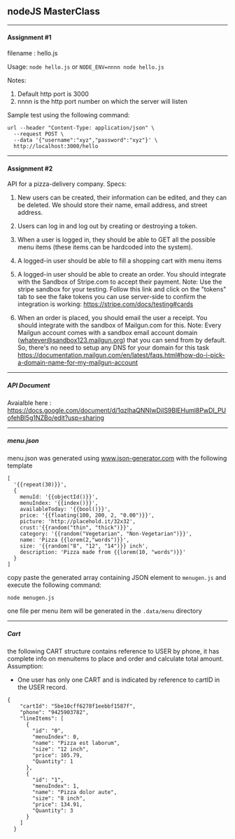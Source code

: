 ##  nodeJS MasterClass
---
#### Assignment #1
filename : hello.js

Usage: 
`node hello.js` or
`NODE_ENV=nnnn node hello.js`

Notes:
1. Default http port is 3000
2. nnnn is the http port number on which the server will listen

Sample test using the following command:
```
url --header "Content-Type: application/json" \
  --request POST \
  --data '{"username":"xyz","password":"xyz"}' \
  http://localhost:3000/hello
```
---
#### Assignment #2

API for a pizza-delivery company. Specs: 

1. New users can be created, their information can be edited, and they can be deleted. We should store their name, email address, and street address.

2. Users can log in and log out by creating or destroying a token.

3. When a user is logged in, they should be able to GET all the possible menu items (these items can be hardcoded into the system). 

4. A logged-in user should be able to fill a shopping cart with menu items

5. A logged-in user should be able to create an order. You should integrate with the Sandbox of Stripe.com to accept their payment. Note: Use the stripe sandbox for your testing. Follow this link and click on the "tokens" tab to see the fake tokens you can use server-side to confirm the integration is working: https://stripe.com/docs/testing#cards

6. When an order is placed, you should email the user a receipt. You should integrate with the sandbox of Mailgun.com for this. Note: Every Mailgun account comes with a sandbox email account domain (whatever@sandbox123.mailgun.org) that you can send from by default. So, there's no need to setup any DNS for your domain for this task https://documentation.mailgun.com/en/latest/faqs.html#how-do-i-pick-a-domain-name-for-my-mailgun-account

---
##### API Document

Avaialble here : https://docs.google.com/document/d/1qzlhaQNNIwDiIS9BlEHuml8PwDI_PUofehBl5g1NZBo/edit?usp=sharing

---

##### menu.json

menu.json was generated using www.json-generator.com with the following template

```
[
  '{{repeat(30)}}',
  {
    menuId: '{{objectId()}}',
    menuIndex: '{{index()}}',
    availableToday: '{{bool()}}',
    price: '{{floating(100, 200, 2, "0.00")}}',
    picture: 'http://placehold.it/32x32',
    crust:'{{random("thin", "thick")}}',
    category: '{{random("Vegetarian", "Non-Vegetarian")}}',
    name: 'Pizza {{lorem(2,"words")}}',
    size: '{{random("8", "12", "14")}} inch',
    description: 'Pizza made from {{lorem(10, "words")}}'
  }
]
```

copy paste the generated array containing JSON element to `menugen.js` and
execute the following command:

`node menugen.js`

one file per menu item will be generated in the `.data/menu` directory



---

##### Cart

the following CART structure contains reference to USER by phone, it has complete info on menuitems to place and order and calculate total amount. 
Assumption: 
- One user has only one CART and is indicated by reference to cartID in the USER record.
```
{
    "cartId": "5be10cff6278f1eebbf1587f",
    "phone": "9425903782",
    "lineItems": [
      {
        "id": "0",
        "menuIndex": 0,
        "name": "Pizza est laborum",
        "size": "12 inch",
        "price": 105.79,
        "Quantity": 1
      },
      {
        "id": "1",
        "menuIndex": 1,
        "name": "Pizza dolor aute",
        "size": "8 inch",
        "price": 134.91,
        "Quantity": 3
      }
    ]
  }
```

<!--stackedit_data:
eyJoaXN0b3J5IjpbNTc2ODAyNDc2XX0=
-->